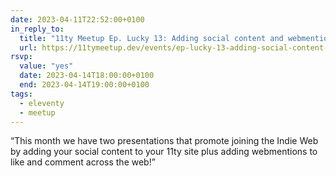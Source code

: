 ```yaml
---
date: 2023-04-11T22:52:00+0100
in_reply_to:
  title: "11ty Meetup Ep. Lucky 13: Adding social content and webmentions"
  url: https://11tymeetup.dev/events/ep-lucky-13-adding-social-content-and-webmentions/
rsvp:
  value: "yes"
  date: 2023-04-14T18:00:00+0100
  end: 2023-04-14T19:00:00+0100
tags:
  - eleventy
  - meetup
---
```


<q>This month we have two presentations that promote joining the Indie Web by adding your social content to your 11ty site plus adding webmentions to like and comment across the web!</q>
